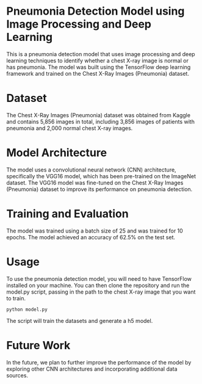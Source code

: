 # Pneumonia Detection Model using Image Processing and Deep Learning
This is a pneumonia detection model that uses image processing and deep learning techniques to identify whether a chest X-ray image is normal or has pneumonia. The model was built using the TensorFlow deep learning framework and trained on the Chest X-Ray Images (Pneumonia) dataset.

# Dataset
The Chest X-Ray Images (Pneumonia) dataset was obtained from Kaggle and contains 5,856 images in total, including 3,856 images of patients with pneumonia and 2,000 normal chest X-ray images.

# Model Architecture
The model uses a convolutional neural network (CNN) architecture, specifically the VGG16 model, which has been pre-trained on the ImageNet dataset. The VGG16 model was fine-tuned on the Chest X-Ray Images (Pneumonia) dataset to improve its performance on pneumonia detection.

# Training and Evaluation
The model was trained using a batch size of 25 and was trained for 10 epochs. The model achieved an accuracy of 62.5% on the test set.

# Usage
To use the pneumonia detection model, you will need to have TensorFlow installed on your machine. You can then clone the repository and run the model.py script, passing in the path to the chest X-ray image that you want to train.

    python model.py

The script will train the datasets and generate a h5 model.

# Future Work
In the future, we plan to further improve the performance of the model by exploring other CNN architectures and incorporating additional data sources.

